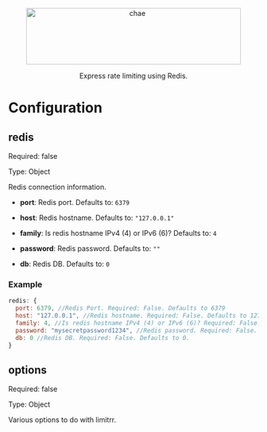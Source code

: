 <p align="center">
  <a href="https://github.com/eddiejibson/chae-limitrr">
    <img alt="chae" src="https://cdn.oxro.io/chae/img/limitrr.png" width="432.8" height="114.2">
  </a> </p> <p align="center">Express rate limiting using Redis.</p>


# Configuration

## redis
Required: false

Type: Object

Redis connection information.

* **port**: Redis port. Defaults to: `6379`

* **host**: Redis hostname. Defaults to: `"127.0.0.1"`

* **family**: Is redis hostname IPv4 (4) or IPv6 (6)? Defaults to: `4`

* **password**: Redis password. Defaults to: `""`

* **db**: Redis DB. Defaults to: `0`

### Example

``` javascript
redis: {
  port: 6379, //Redis Port. Required: False. Defaults to 6379
  host: "127.0.0.1", //Redis hostname. Required: False. Defaults to 127.0.0.1.
  family: 4, //Is redis hostname IPv4 (4) or IPv6 (6)? Required: False. Defaults to 4 (IPv4).
  password: "mysecretpassword1234", //Redis password. Required: False. Defaults to empty.
  db: 0 //Redis DB. Required: False. Defaults to 0.
}
```

## options
Required: false

Type: Object

Various options to do with limitrr.

### 
  